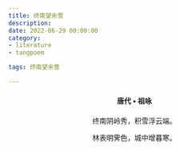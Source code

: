 ```yaml
---
title: 终南望余雪
description:
date: 2022-06-29 00:00:00
category:
- literature
- tangpoem

tags: 终南望余雪

---
```


<div id="poem-author">
唐代 • 祖咏
</div>
<div id="poem-body">
<p class="poem-paragraph">终南阴岭秀，积雪浮云端。</p>
<p class="poem-paragraph">林表明霁色，城中增暮寒。</p>

</div>

<style>

#poem-author {
    width: 100%;
    text-align: center;
    margin: 20px 0;
    font-weight: bold;
}
#poem-body {
    width: 100%;
    text-align: center;
}
.poem-paragraph {
    font-family: "仿宋"
}

</style>